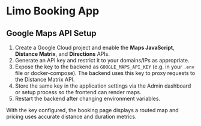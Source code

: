 # Limo Booking App

## Google Maps API Setup

1. Create a Google Cloud project and enable the **Maps JavaScript**, **Distance Matrix**, and **Directions** APIs.
2. Generate an API key and restrict it to your domains/IPs as appropriate.
3. Expose the key to the backend as `GOOGLE_MAPS_API_KEY` (e.g. in your `.env` file or docker-compose). The backend uses this key to proxy requests to the Distance Matrix API.
4. Store the same key in the application settings via the Admin dashboard or setup process so the frontend can render maps.
5. Restart the backend after changing environment variables.

With the key configured, the booking page displays a routed map and pricing uses accurate distance and duration metrics.
